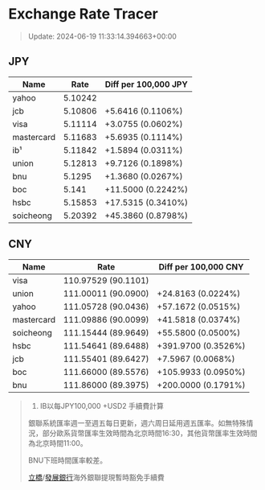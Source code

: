 # Exchange Rate Tracer

> Update: 2024-06-19 11:33:14.394663+00:00

## JPY

| Name       |    Rate | Diff per 100,000 JPY   |
|------------|---------|------------------------|
| yahoo      | 5.10242 |                        |
| jcb        | 5.10806 | +5.6416 (0.1106%)      |
| visa       | 5.11114 | +3.0755 (0.0602%)      |
| mastercard | 5.11683 | +5.6935 (0.1114%)      |
| ib¹        | 5.11842 | +1.5894 (0.0311%)      |
| union      | 5.12813 | +9.7126 (0.1898%)      |
| bnu        | 5.1295  | +1.3680 (0.0267%)      |
| boc        | 5.141   | +11.5000 (0.2242%)     |
| hsbc       | 5.15853 | +17.5315 (0.3410%)     |
| soicheong  | 5.20392 | +45.3860 (0.8798%)     |

## CNY

| Name       | Rate                | Diff per 100,000 CNY   |
|------------|---------------------|------------------------|
| visa       | 110.97529	(90.1101) |                        |
| union      | 111.00011	(90.0900) | +24.8163 (0.0224%)     |
| yahoo      | 111.05728	(90.0436) | +57.1672 (0.0515%)     |
| mastercard | 111.09886	(90.0099) | +41.5818 (0.0374%)     |
| soicheong  | 111.15444	(89.9649) | +55.5800 (0.0500%)     |
| hsbc       | 111.54641	(89.6488) | +391.9700 (0.3526%)    |
| jcb        | 111.55401	(89.6427) | +7.5967 (0.0068%)      |
| boc        | 111.66000	(89.5576) | +105.9933 (0.0950%)    |
| bnu        | 111.86000	(89.3975) | +200.0000 (0.1791%)    |


> 1. IB以每JPY100,000 +USD2 手續費計算
>
> 銀聯系統匯率週一至週五每日更新，週六周日延用週五匯率。如無特殊情況，部分歐系貨幣匯率生效時間為北京時間16:30，其他貨幣匯率生效時間為北京時間11:00。
>
> BNU下班時間匯率較差。
>
> [立橋](https://www.wlbank.com.mo/uploads/ueditor/file/20181211/1544536513900230.pdf)/[發展銀行](https://www.mdb.com.mo/Service_Charges_20230728.pdf)海外銀聯提現暫時豁免手續費

